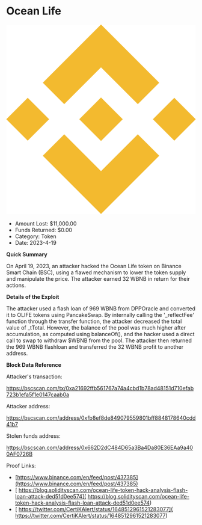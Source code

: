 # Ocean Life
![Ocean Life](/rektimages/Ocean-Life.png)
- Amount Lost: $11,000.00
- Funds Returned: $0.00
- Category: Token
- Date: 2023-4-19

**Quick Summary**

On April 19, 2023, an attacker hacked the Ocean Life token on Binance Smart Chain (BSC), using a flawed mechanism to lower the token supply and manipulate the price. The attacker earned 32 WBNB in return for their actions.

  


 **Details of the Exploit**

The attacker used a flash loan of 969 WBNB from DPPOracle and converted it to OLIFE tokens using PancakeSwap. By internally calling the '_reflectFee' function through the transfer function, the attacker decreased the total value of _tTotal. However, the balance of the pool was much higher after accumulation, as computed using balanceOf(), and the hacker used a direct call to swap to withdraw $WBNB from the pool. The attacker then returned the 969 WBNB flashloan and transferred the 32 WBNB profit to another address.

  


 **Block Data Reference**

Attacker's transaction: 

https://bscscan.com/tx/0xa21692ffb561767a74a4cbd1b78ad48151d710efab723b1efa5f1e0147caab0a

Attacker address: 

https://bscscan.com/address/0xfb8ef8de849079559801bff8848178640cdd41b7

Stolen funds address: 

https://bscscan.com/address/0x662D2dC484D65a3Ba4Da80E36EAa9a400AF0726B


Proof Links:
- [https://www.binance.com/en/feed/post/437385](https://www.binance.com/en/feed/post/437385)
- [ https://blog.solidityscan.com/ocean-life-token-hack-analysis-flash-loan-attack-ded51d0ee574]( https://blog.solidityscan.com/ocean-life-token-hack-analysis-flash-loan-attack-ded51d0ee574)
- [ https://twitter.com/CertiKAlert/status/1648512961521283077]( https://twitter.com/CertiKAlert/status/1648512961521283077)


